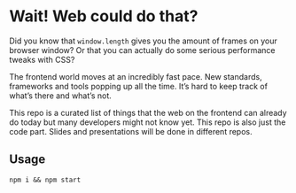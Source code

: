 # Wait! Web could do that?

Did you know that `window.length` gives you the amount of frames on your browser window? Or that you can actually do some serious performance tweaks with CSS?

The frontend world moves at an incredibly fast pace. New standards, frameworks and tools popping up all the time. It’s hard to keep track of what’s there and what’s not.

This repo is a curated list of things that the web on the frontend can already do today but many developers might not know yet.
This repo is also just the code part. Slides and presentations will be done in different repos.

## Usage

`npm i && npm start`
